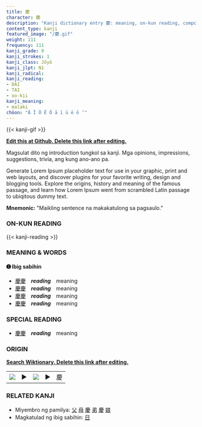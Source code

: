 ```yaml
---
title: 慶
character: 慶
description: "Kanji dictionary entry 慶: meaning, on-kun reading, compounds, origin, related kanji"
content_type: kanji
featured_image: "/慶.gif"
weight: 111
frequency: 111
kanji_grade: 9
kanji_strokes: 1
kanji_class: Jōyō
kanji_jlpt: N1
kanji_radical: 
kanji_reading: 
- DAI
- TAI
- oo-kii
kanji_meaning:
- malaki
chōon: "Ā Ī Ū Ē Ō ā ī ū ē ō ’"
---
```

[//]: # (Don't edit the line below. Kanji animated GIF code is automatically generated.)
{{< kanji-gif >}}

[//]: # (Edit below this line.)

**[Edit this at Github. Delete this link after editing.](https://github.com/tim0g/tim/tree/main/content/kanji/慶/index.md)**

Magsulat dito ng introduction tungkol sa kanji. Mga opinions, impressions, suggestions, trivia, ang kung ano-ano pa.

Generate Lorem Ipsum placeholder text for use in your graphic, print and web layouts, and discover plugins for your favorite writing, design and blogging tools. Explore the origins, history and meaning of the famous passage, and learn how Lorem Ipsum went from scrambled Latin passage to ubiqitous dummy text.
 
**Mnemonic:** "Maikling sentence na makakatulong sa pagsaulo."

### ON-KUN READING

[//]: # (Don't edit the line below. ON-KUN READING code is automatically generated.)
{{< kanji-reading >}}

### MEANING & WORDS

#### ➊ **Ibig sabihin**
  - [慶](../慶)[慶](../慶)　***reading***　meaning
  - [慶](../慶)[慶](../慶)　***reading***　meaning
  - [慶](../慶)[慶](../慶)　***reading***　meaning
  - [慶](../慶)[慶](../慶)　***reading***　meaning

### SPECIAL READING
  - [慶](../慶)[慶](../慶)　***reading***　meaning

### ORIGIN

**[Search Wiktionary. Delete this link after editing.](https://wiktionary.org/wiki/慶)**
<table class="kanji-table"><tr><td>
<img src="60px-慶-bronze.svg.png">
</td><td>▶</td><td>
<img src="60px-慶-oracle.svg.png">
</td><td>▶</td>
<td class="kanji-origin">慶</td>
</tr></table>

### RELATED KANJI
- Miyembro ng pamilya: [父](../父) [母](../母) [慶](../慶) [弟](../弟) [慶](../慶) [娘](../娘)
- Magkatulad ng ibig sabihin: [日](../日)
